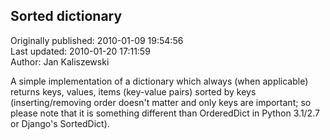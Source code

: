 ## Sorted dictionary  
Originally published: 2010-01-09 19:54:56  
Last updated: 2010-01-20 17:11:59  
Author: Jan Kaliszewski  
  
A simple implementation of a dictionary which always (when applicable) returns keys, values, items (key-value pairs) sorted by keys (inserting/removing order doesn't matter and only keys are important; so please note that it is something different than OrderedDict in Python 3.1/2.7 or Django's SortedDict).